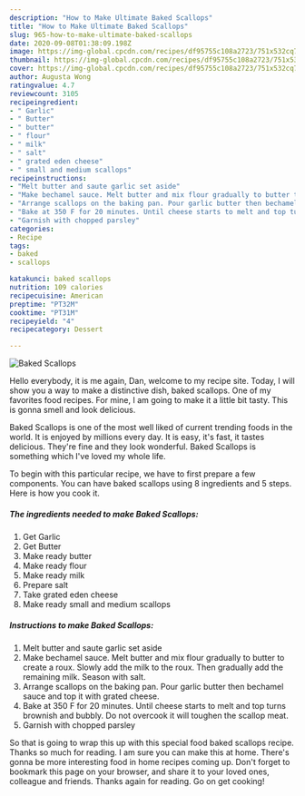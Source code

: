 ```yaml
---
description: "How to Make Ultimate Baked Scallops"
title: "How to Make Ultimate Baked Scallops"
slug: 965-how-to-make-ultimate-baked-scallops
date: 2020-09-08T01:38:09.198Z
image: https://img-global.cpcdn.com/recipes/df95755c108a2723/751x532cq70/baked-scallops-recipe-main-photo.jpg
thumbnail: https://img-global.cpcdn.com/recipes/df95755c108a2723/751x532cq70/baked-scallops-recipe-main-photo.jpg
cover: https://img-global.cpcdn.com/recipes/df95755c108a2723/751x532cq70/baked-scallops-recipe-main-photo.jpg
author: Augusta Wong
ratingvalue: 4.7
reviewcount: 3105
recipeingredient:
- " Garlic"
- " Butter"
- " butter"
- " flour"
- " milk"
- " salt"
- " grated eden cheese"
- " small and medium scallops"
recipeinstructions:
- "Melt butter and saute garlic set aside"
- "Make bechamel sauce. Melt butter and mix flour gradually to butter to create a roux. Slowly add the milk to the roux. Then gradually add the remaining milk. Season with salt."
- "Arrange scallops on the baking pan. Pour garlic butter then bechamel sauce and top it with grated cheese."
- "Bake at 350 F for 20 minutes. Until cheese starts to melt and top turns brownish and bubbly. Do not overcook it will toughen the scallop meat."
- "Garnish with chopped parsley"
categories:
- Recipe
tags:
- baked
- scallops

katakunci: baked scallops 
nutrition: 109 calories
recipecuisine: American
preptime: "PT32M"
cooktime: "PT31M"
recipeyield: "4"
recipecategory: Dessert

---
```



![Baked Scallops](https://img-global.cpcdn.com/recipes/df95755c108a2723/751x532cq70/baked-scallops-recipe-main-photo.jpg)

Hello everybody, it is me again, Dan, welcome to my recipe site. Today, I will show you a way to make a distinctive dish, baked scallops. One of my favorites food recipes. For mine, I am going to make it a little bit tasty. This is gonna smell and look delicious.



Baked Scallops is one of the most well liked of current trending foods in the world. It is enjoyed by millions every day. It is easy, it's fast, it tastes delicious. They're fine and they look wonderful. Baked Scallops is something which I've loved my whole life.


To begin with this particular recipe, we have to first prepare a few components. You can have baked scallops using 8 ingredients and 5 steps. Here is how you cook it.

<!--inarticleads1-->

##### The ingredients needed to make Baked Scallops:

1. Get  Garlic
1. Get  Butter
1. Make ready  butter
1. Make ready  flour
1. Make ready  milk
1. Prepare  salt
1. Take  grated eden cheese
1. Make ready  small and medium scallops




<!--inarticleads2-->

##### Instructions to make Baked Scallops:

1. Melt butter and saute garlic set aside
1. Make bechamel sauce. Melt butter and mix flour gradually to butter to create a roux. Slowly add the milk to the roux. Then gradually add the remaining milk. Season with salt.
1. Arrange scallops on the baking pan. Pour garlic butter then bechamel sauce and top it with grated cheese.
1. Bake at 350 F for 20 minutes. Until cheese starts to melt and top turns brownish and bubbly. Do not overcook it will toughen the scallop meat.
1. Garnish with chopped parsley




So that is going to wrap this up with this special food baked scallops recipe. Thanks so much for reading. I am sure you can make this at home. There's gonna be more interesting food in home recipes coming up. Don't forget to bookmark this page on your browser, and share it to your loved ones, colleague and friends. Thanks again for reading. Go on get cooking!
